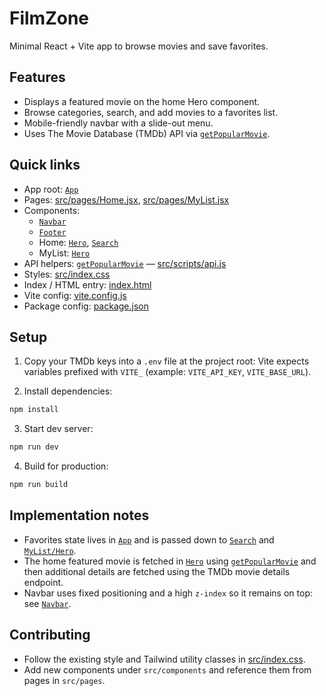 # FilmZone

Minimal React + Vite app to browse movies and save favorites.

## Features
- Displays a featured movie on the home Hero component.
- Browse categories, search, and add movies to a favorites list.
- Mobile-friendly navbar with a slide-out menu.
- Uses The Movie Database (TMDb) API via [`getPopularMovie`](src/scripts/api.js).

## Quick links
- App root: [`App`](src/App.jsx)
- Pages: [src/pages/Home.jsx](src/pages/Home.jsx), [src/pages/MyList.jsx](src/pages/MyList.jsx)
- Components:
  - [`Navbar`](src/components/Navbar.jsx)
  - [`Footer`](src/components/Footer.jsx)
  - Home: [`Hero`](src/components/Home/Hero.jsx), [`Search`](src/components/Home/Search.jsx)
  - MyList: [`Hero`](src/components/MyList/Hero.jsx)
- API helpers: [`getPopularMovie`](src/scripts/api.js) — [src/scripts/api.js](src/scripts/api.js)
- Styles: [src/index.css](src/index.css)
- Index / HTML entry: [index.html](index.html)
- Vite config: [vite.config.js](vite.config.js)
- Package config: [package.json](package.json)

## Setup

1. Copy your TMDb keys into a `.env` file at the project root:
   Vite expects variables prefixed with `VITE_` (example: `VITE_API_KEY`, `VITE_BASE_URL`).

2. Install dependencies:
```bash
npm install
```

3. Start dev server:
```bash
npm run dev
```

4. Build for production:
```bash
npm run build
```

## Implementation notes
- Favorites state lives in [`App`](src/App.jsx) and is passed down to [`Search`](src/components/Home/Search.jsx) and [`MyList/Hero`](src/components/MyList/Hero.jsx).
- The home featured movie is fetched in [`Hero`](src/components/Home/Hero.jsx) using [`getPopularMovie`](src/scripts/api.js) and then additional details are fetched using the TMDb movie details endpoint.
- Navbar uses fixed positioning and a high `z-index` so it remains on top: see [`Navbar`](src/components/Navbar.jsx).

## Contributing
- Follow the existing style and Tailwind utility classes in [src/index.css](src/index.css).
- Add new components under `src/components` and reference them from pages in `src/pages`.
